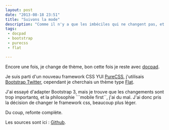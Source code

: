 ```yaml
---
layout: post
date: "2013-08-18 23:51"
title: "Suivons la mode"
description: "Comme il n'y a que les imbéciles qui ne changent pas, et bien voila un carton de changement pour mon blog."
tags:
 - docpad
 - bootstrap
 - purecss
 - flat

---
```


Encore une fois, je change de thème, bon cette fois je reste avec [docpad](http://docpad.org). 

Je suis parti d'un nouveau framework CSS YUI [PureCSS](http://purecss.io/), j'utilisais [Bootstrap Twitter](http://getbootstrap.com/2.3.2/), cependant je cherchais un thème type [Flat](http://designmodo.github.io/Flat-UI/). 

J'ai essayé d'adapter Bootstrap 3, mais je trouve que les changements sont trop importantq, et la philosophie ```mobile first``, j'ai du mal. J'ai donc pris la décision de changer le framework css, beaucoup plus léger.

Du coup, refonte complète.

Les sources sont ici : [Github](https://github.com/Zenithar/blog.zenithar.org).


